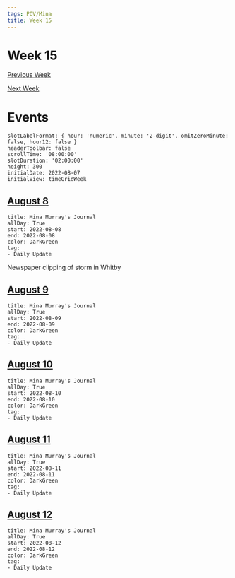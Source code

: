 ```yaml
---
tags: POV/Mina
title: Week 15
---
```


# Week 15

[Previous Week](2022-W32)

[Next Week](2022-W34)

# Events

```itinerary
slotLabelFormat: { hour: 'numeric', minute: '2-digit', omitZeroMinute: false, hour12: false }
headerToolbar: false
scrollTime: '08:00:00'
slotDuration: '02:00:00'
height: 300
initialDate: 2022-08-07
initialView: timeGridWeek
```

## [August 8](2022-08-08.md)

```itinerary-event
title: Mina Murray's Journal
allDay: True
start: 2022-08-08
end: 2022-08-08
color: DarkGreen
tag:
- Daily Update
```

Newspaper clipping of storm in Whitby

## [August 9](2022-08-09.md)

```itinerary-event
title: Mina Murray's Journal
allDay: True
start: 2022-08-09
end: 2022-08-09
color: DarkGreen
tag:
- Daily Update
```

## [August 10](2022-08-10.md)

```itinerary-event
title: Mina Murray's Journal
allDay: True
start: 2022-08-10
end: 2022-08-10
color: DarkGreen
tag:
- Daily Update
```

## [August 11](2022-08-11.md)

```itinerary-event
title: Mina Murray's Journal
allDay: True
start: 2022-08-11
end: 2022-08-11
color: DarkGreen
tag:
- Daily Update
```

## [August 12](2022-08-12.md)

```itinerary-event
title: Mina Murray's Journal
allDay: True
start: 2022-08-12
end: 2022-08-12
color: DarkGreen
tag:
- Daily Update
```